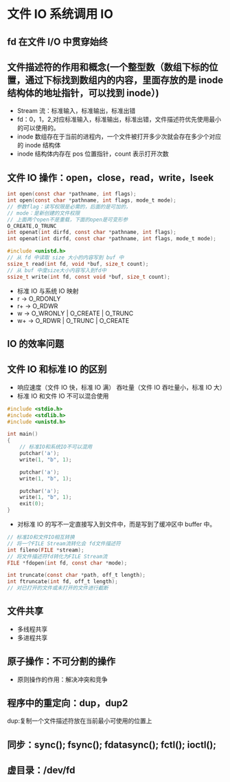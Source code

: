 # 文件 IO 系统调用 IO

## fd 在文件 I/O 中贯穿始终

## 文件描述符的作用和概念(一个整型数（数组下标的位置，通过下标找到数组内的内容，里面存放的是 inode 结构体的地址指针，可以找到 inode）)

- Stream 流：标准输入，标准输出，标准出错
- fd：0，1，2,对应标准输入，标准输出，标准出错，文件描述符优先使用最小的可以使用的。
- inode 数组存在于当前的进程内，一个文件被打开多少次就会存在多少个对应的 inode 结构体
- inode 结构体内存在 pos 位置指针，count 表示打开次数

## 文件 IO 操作：open，close，read，write，lseek

```c
int open(const char *pathname, int flags);
int open(const char *pathname, int flags, mode_t mode);
// 参数flag：读写权限是必需的，后面的是可加的，
// mode：是新创建的文件权限
// 上面两个open不是重载，下面的open是可变形参
O_CREATE,O_TRUNC
int openat(int dirfd, const char *pathname, int flags);
int openat(int dirfd, const char *pathname, int flags, mode_t mode);
```

```c
#include <unistd.h>
// 从 fd 中读取 size 大小的内容写到 buf 中
ssize_t read(int fd, void *buf, size_t count);
// 从 buf 中度size大小内容写入到fd中
ssize_t write(int fd, const void *buf, size_t count);
```

- 标准 IO 与系统 IO 映射
- r -> O_RDONLY
- r+ -> O_RDWR
- w -> O_WRONLY | O_CREATE | O_TRUNC
- w+ -> O_RDWR | O_TRUNC | O_CREATE

## IO 的效率问题

## 文件 IO 和标准 IO 的区别

- 响应速度（文件 IO 快，标准 IO 满） 吞吐量（文件 IO 吞吐量小，标准 IO 大）
- 标准 IO 和文件 IO 不可以混合使用

```c
#include <stdio.h>
#include <stdlib.h>
#include <unistd.h>

int main()
{
    // 标准IO和系统IO不可以混用
    putchar('a');
    write(1, "b", 1);

    putchar('a');
    write(1, "b", 1);

    putchar('a');
    write(1, "b", 1);
    exit(0);
}
```

- 对标准 IO 的写不一定直接写入到文件中，而是写到了缓冲区中 buffer 中。

```c
// 标准IO和文件IO相互转换
// 将一个FILE Stream流转化会 fd文件描述符
int fileno(FILE *stream);
// 将文件描述符fd转化为FILE Stream流
FILE *fdopen(int fd, const char *mode);
```
```c
int truncate(const char *path, off_t length);
int ftruncate(int fd, off_t length);
// 对已打开的文件或未打开的文件进行截断
```
## 文件共享
- 多线程共享
- 多进程共享
## 原子操作：不可分割的操作
- 原则操作的作用：解决冲突和竞争
## 程序中的重定向：dup，dup2
dup:复制一个文件描述符放在当前最小可使用的位置上
## 同步：sync(); fsync(); fdatasync(); fctl(); ioctl();

## 虚目录：/dev/fd

